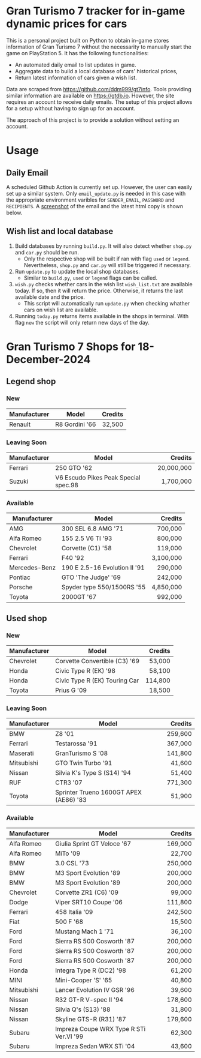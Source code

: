 # Gran Turismo 7 tracker for in-game dynamic prices for cars

This is a personal project built on Python to obtain in-game stores information of Gran Turismo 7 without the necessarity to manually start the game on PlayStation 5. It has the following functionalities:

- An automated daily email to list updates in game.
- Aggregate data to build a local database of cars' historical prices,
- Return latest information of cars given a wish list.

Data are scraped from https://github.com/ddm999/gt7info. Tools providing similar information are available on https://gtdb.io. However, the site requires an account to receive daily emails. The setup of this project allows for a setup without having to sign up for an account.

The approach of this project is to provide a solution without setting an account.

# Usage

## Daily Email

A scheduled Github Action is currently set up. However, the user can easily set up a similar system. Only `email_update.py` is needed in this case with the appropriate environment varibles for `SENDER_EMAIL`, `PASSWORD` and `RECIPIENTS`. A [screenshot](https://raw.githubusercontent.com/marcohoucheng/Gran-Turismo-7-Price-Tracker/main/data/email_screenshot.png) of the email and the latest html copy is shown below.

## Wish list and local database

1. Build databases by running `build.py`. It will also detect whether `shop.py` and `car.py` should be run.
    - Only the respective shop will be built if ran with flag `used` or `legend`. Nevertheless, `shop.py` and `car.py` will still be triggered if necessary.
2. Run `update.py` to update the local shop databases.
    - Similar to `build.py`, `used` or `legend` flags can be called.
3. `wish.py` checks whether cars in the wish list `wish_list.txt` are available today. If so, then it will return the price. Otherwise, it returns the last available date and the price.
    - This script will automatically run `update.py` when checking whather cars on wish list are available.
4. Running `today.py` returns items available in the shops in terminal. With flag `new` the script will only return new days of the day.


# Gran Turismo 7 Shops for 18-December-2024



## Legend shop

### New
 | Manufacturer | Model | Credits |
 | --- | --- | --: |
|Renault|R8 Gordini '66|32,500|

### Leaving Soon
 | Manufacturer | Model | Credits |
 | --- | --- | --: |
|Ferrari|250 GTO '62|20,000,000|
|Suzuki|V6 Escudo Pikes Peak Special spec.98|1,700,000|

### Available
 | Manufacturer | Model | Credits |
 | --- | --- | --: |
|AMG|300 SEL 6.8 AMG '71|700,000|
|Alfa Romeo|155 2.5 V6 TI '93|800,000|
|Chevrolet|Corvette (C1) '58|119,000|
|Ferrari|F40 '92|3,100,000|
|Mercedes-Benz|190 E 2.5-16 Evolution II '91|290,000|
|Pontiac|GTO 'The Judge' '69|242,000|
|Porsche|Spyder type 550/1500RS '55|4,850,000|
|Toyota|2000GT '67|992,000|


## Used shop

### New
 | Manufacturer | Model | Credits |
 | --- | --- | --: |
|Chevrolet|Corvette Convertible (C3) '69|53,000|
|Honda|Civic Type R (EK) '98|58,100|
|Honda|Civic Type R (EK) Touring Car|114,800|
|Toyota|Prius G '09|18,500|

### Leaving Soon
 | Manufacturer | Model | Credits |
 | --- | --- | --: |
|BMW|Z8 '01|259,600|
|Ferrari|Testarossa '91|367,000|
|Maserati|GranTurismo S '08|141,800|
|Mitsubishi|GTO Twin Turbo '91|41,600|
|Nissan|Silvia K's Type S (S14) '94|51,400|
|RUF|CTR3 '07|771,300|
|Toyota|Sprinter Trueno 1600GT APEX (AE86) '83|51,900|

### Available
 | Manufacturer | Model | Credits |
 | --- | --- | --: |
|Alfa Romeo|Giulia Sprint GT Veloce '67|169,000|
|Alfa Romeo|MiTo '09|22,700|
|BMW|3.0 CSL '73|250,000|
|BMW|M3 Sport Evolution '89|200,000|
|BMW|M3 Sport Evolution '89|200,000|
|Chevrolet|Corvette ZR1 (C6) '09|99,000|
|Dodge|Viper SRT10 Coupe '06|111,800|
|Ferrari|458 Italia '09|242,500|
|Fiat|500 F '68|15,500|
|Ford|Mustang Mach 1 '71|36,100|
|Ford|Sierra RS 500 Cosworth '87|200,000|
|Ford|Sierra RS 500 Cosworth '87|200,000|
|Ford|Sierra RS 500 Cosworth '87|200,000|
|Honda|Integra Type R (DC2) '98|61,200|
|MINI|Mini-Cooper 'S' '65|40,800|
|Mitsubishi|Lancer Evolution IV GSR '96|39,600|
|Nissan|R32 GT-R V-spec II '94|178,600|
|Nissan|Silvia Q's (S13) '88|31,800|
|Nissan|Skyline GTS-R (R31) '87|179,600|
|Subaru|Impreza Coupe WRX Type R STi Ver.VI '99|62,300|
|Subaru|Impreza Sedan WRX STi '04|43,600|

